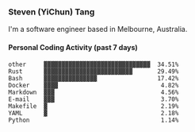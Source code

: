 ### Steven (YiChun) Tang

I'm a software engineer based in Melbourne, Australia.

#### Personal Coding Activity (past 7 days)
```
other     ▓▓▓▓▓▓▓▓▓▓▓▓▓▓▓▓▓▓▓▓▓▓▓▓▓▓▓▓▓▓  34.51%
Rust      ▓▓▓▓▓▓▓▓▓▓▓▓▓▓▓▓▓▓▓▓▓▓▓▓▓       29.49%
Bash      ▓▓▓▓▓▓▓▓▓▓▓▓▓▓▓                 17.42%
Docker    ▓▓▓▓                             4.82%
Markdown  ▓▓▓                              4.56%
E-mail    ▓▓▓                              3.70%
Makefile  ▓                                2.19%
YAML      ▓                                2.18%
Python                                     1.14%
```
